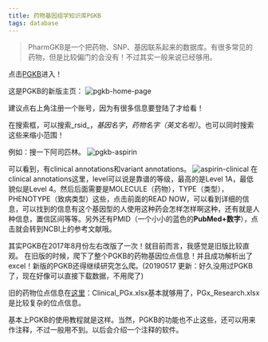 ```yaml
---
title: 药物基因组学知识库PGKB
tags: database
---
```

> PharmGKB是一个把药物、SNP、基因联系起来的数据库。有很多常见的药物，但是比较偏门的会没有！不过其实一般来说已经够用。

点击[PGKB](https://www.pharmgkb.org/)进入！

这是PGKB的新版主页：
![pgkb-home-page](https://github.com/pzweuj/pzweuj.github.io/raw/master/downloads/images/pgkb-home-page.png)

建议点右上角注册一个账号，因为有很多信息要登陆了才给看！

在搜索框，可以搜索_rsid_，_基因名字_，_药物名字（英文名啦）_。也可以同时搜索这些来缩小范围！

例如：搜一下阿司匹林。
![pgkb-aspirin](https://github.com/pzweuj/pzweuj.github.io/raw/master/downloads/images/pgkb-aspirin.png)

可以看到，有clinical annotations和variant annotations。
![aspirin-clinical](https://github.com/pzweuj/pzweuj.github.io/raw/master/downloads/images/pgkb-aspirin-clinical.png)
在clinical annotations这里，level可以说是靠谱的等级，最高的是Level 1A，最低貌似是Level 4。然后后面需要是MOLECULE（药物），TYPE（类型），PHENOTYPE（致病类型）这些，点击前面的READ NOW，可以看到详细的信息，可以找到的信息有这个基因型的人使用这种药会怎样怎样啊这种，还有就是人种信息，置信区间等等。另外还有PMID（一个小小的蓝色的**PubMed+数字**），点击就会转到NCBI上的参考文献哦。

其实PGKB在2017年8月份左右改版了一次！就目前而言，我感觉是旧版比较直观。
在旧版的时候，爬下了整个PGKB的药物基因位点信息！并且成功解析出了excel！新版的PGKB还得继续研究怎么爬。(20190517 更新：好久没用过PGKB了，现在好像可以直接下载数据，不用爬了)

旧的药物位点信息在[这里](https://github.com/pzweuj/PGKB_analysis/tree/master/database)：Clinical_PGx.xlsx基本就够用了，PGx_Research.xlsx是比较复杂的位点信息。

基本上PGKB的使用教程就是这样。当然，PGKB的功能也不止这些，还可以用来作注释，不过一般用不到。以后会介绍一个注释的软件。


[^_^]: 好困！